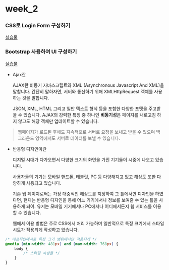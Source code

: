 week_2
======



### CSS로 Login Form 구성하기
 [실습물](https://lee7198.github.io/LikeLion/week2/)
### Bootstrap 사용하여 UI 구성하기
 [실습물](https://lee7198.github.io/LikeLion/week2-2/)

- Ajax란
    
    AJAX란 비동기 자바스크립트와 XML (Asynchronous Javascript And XML)을 말합니다. 간단히 말하자면, 서버와 통신하기 위해 XMLHttpRequest 객체를 사용하는 것을 말합니다. 
    
    JSON, XML, HTML 그리고 일반 텍스트 형식 등을 포함한 다양한 포맷을 주고받을 수 있습니다. AJAX의 강력한 특징 중 하나인 **비동기성**은 페이지를 새로고침 하지 않고도 해당 객체만 업데이트할 수 있습니다.
> 웹페이지가 로드된 후에도 지속적으로 서버로 요청을 보내고 받을 수 있으며 백그라운드 영역에서도 서버로 데이터를 보낼 수 있습니다.
    
- 반응형 디자인이란
    
    디지털 시대가 다가오면서 다양한 크기의 화면을 가진 기기들이 시중에 나오고 있습니다.
    
    사용자들의 기기는 모바일 핸드폰, 태블릿, PC 등 다양해지고 있고 해상도 또한 다양하게 사용되고 있습니다. 
    
    기존 웹 페이지로써는 가장 대중적인 해상도를 지정하여 그 틀에서만 디자인을 하였다면, 현재는 반응형 디자인을 통해 어느 기기에서나 정보를 보여줄 수 있는 틀을 사용하게 되어. 유저는 모바일 기기에서나 PC에서나 어디에서든지 웹 서비스를 이용할 수 있습니다.
    
    웹에서 이용 방법은 주로 CSS에서 처리 가능하며 일반적으로 특정 크기에서 스타일 시트가 적용되게 작성하고 있습니다.

```css
/* 대표적인예시로 특정 크기 범위에서만 적용되게 */ 
@media (min-width: 481px) and (max-width: 768px) { 
	body { 
		/* 스타일 속성들 */ 
	} 
}
```
